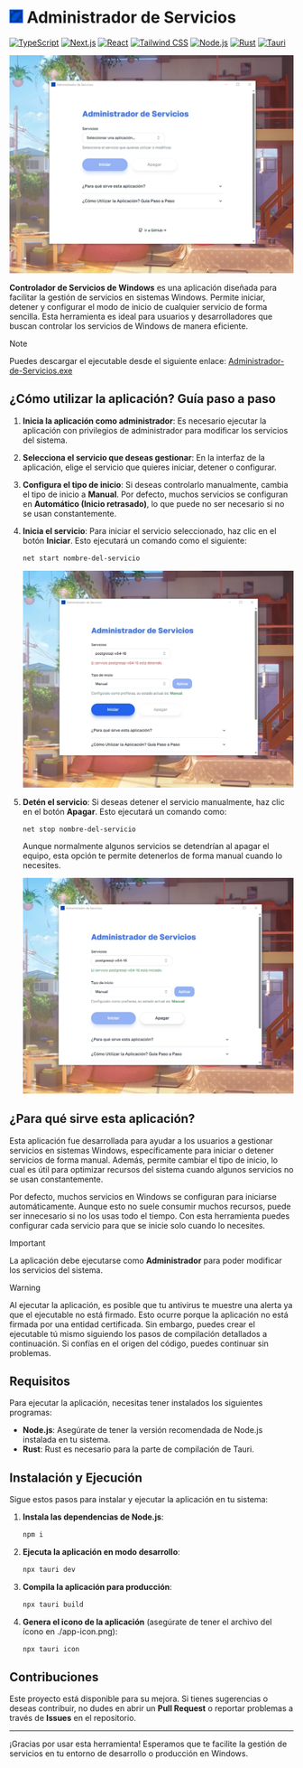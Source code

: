 # <img src="./src-tauri/icons/32x32.png" alt="Logo" height="24"> Administrador de Servicios

[![TypeScript](https://img.shields.io/badge/TypeScript-3178C6?style=for-the-badge&logo=typescript&logoColor=white&labelColor=101010)]()
[![Next.js](https://img.shields.io/badge/Next.js-000000?style=for-the-badge&logo=next.js&logoColor=white&labelColor=101010)]()
[![React](https://img.shields.io/badge/React-61DAFB?style=for-the-badge&logo=react&logoColor=white&labelColor=101010)]()
[![Tailwind CSS](https://img.shields.io/badge/Tailwind_CSS-06B6D4?style=for-the-badge&logo=tailwind-css&logoColor=white&labelColor=101010)]()
[![Node.js](https://img.shields.io/badge/Node.js-5FA04E?style=for-the-badge&logo=node.js&logoColor=white&labelColor=101010)]()
[![Rust](https://img.shields.io/badge/Rust-DEA584?style=for-the-badge&logo=rust&logoColor=white&labelColor=101010)]()
[![Tauri](https://img.shields.io/badge/Tauri-ffc131?style=for-the-badge&logo=tauri&logoColor=white&labelColor=101010)]()

![App Screenshot](README/1.webp)

**Controlador de Servicios de Windows** es una aplicación diseñada para facilitar la gestión de servicios en sistemas Windows.
Permite iniciar, detener y configurar el modo de inicio de cualquier servicio de forma sencilla. Esta herramienta es ideal para usuarios y desarrolladores que buscan controlar los servicios de Windows de manera eficiente.

> [!NOTE]
> Puedes descargar el ejecutable desde el siguiente enlace: [Administrador-de-Servicios.exe](https://github.com/MrSCR98/Administrador-de-Servicios/releases/download/Ejecutable/Administrador-de-Servicios.exe)

## ¿Cómo utilizar la aplicación? Guía paso a paso

1. **Inicia la aplicación como administrador**: Es necesario ejecutar la aplicación con privilegios de administrador para modificar los servicios del sistema.
2. **Selecciona el servicio que deseas gestionar**: En la interfaz de la aplicación, elige el servicio que quieres iniciar, detener o configurar.

3. **Configura el tipo de inicio**: Si deseas controlarlo manualmente, cambia el tipo de inicio a **Manual**. Por defecto, muchos servicios se configuran en **Automático (Inicio retrasado)**, lo que puede no ser necesario si no se usan constantemente.

4. **Inicia el servicio**: Para iniciar el servicio seleccionado, haz clic en el botón **Iniciar**. Esto ejecutará un comando como el siguiente:

   ```bash
   net start nombre-del-servicio
   ```

   ![Ejemplo de inicio](README/2.webp)

5. **Detén el servicio**: Si deseas detener el servicio manualmente, haz clic en el botón **Apagar**. Esto ejecutará un comando como:
   ```bash
   net stop nombre-del-servicio
   ```
   Aunque normalmente algunos servicios se detendrían al apagar el equipo, esta opción te permite detenerlos de forma manual cuando lo necesites.
   
   ![Ejemplo de apagado](README/3.webp)

## ¿Para qué sirve esta aplicación?

Esta aplicación fue desarrollada para ayudar a los usuarios a gestionar servicios en sistemas Windows, específicamente para iniciar o detener servicios de forma manual. Además, permite cambiar el tipo de inicio, lo cual es útil para optimizar recursos del sistema cuando algunos servicios no se usan constantemente.

Por defecto, muchos servicios en Windows se configuran para iniciarse automáticamente. Aunque esto no suele consumir muchos recursos, puede ser innecesario si no los usas todo el tiempo. Con esta herramienta puedes configurar cada servicio para que se inicie solo cuando lo necesites.

> [!IMPORTANT]  
> La aplicación debe ejecutarse como **Administrador** para poder modificar los servicios del sistema.

> [!WARNING]  
> Al ejecutar la aplicación, es posible que tu antivirus te muestre una alerta ya que el ejecutable no está firmado. Esto ocurre porque la aplicación no está firmada por una entidad certificada. Sin embargo, puedes crear el ejecutable tú mismo siguiendo los pasos de compilación detallados a continuación. Si confías en el origen del código, puedes continuar sin problemas.

## Requisitos

Para ejecutar la aplicación, necesitas tener instalados los siguientes programas:

- **Node.js**: Asegúrate de tener la versión recomendada de Node.js instalada en tu sistema.
- **Rust**: Rust es necesario para la parte de compilación de Tauri.

## Instalación y Ejecución

Sigue estos pasos para instalar y ejecutar la aplicación en tu sistema:

1. **Instala las dependencias de Node.js**:

   ```bash
   npm i
   ```

2. **Ejecuta la aplicación en modo desarrollo**:

   ```bash
   npx tauri dev
   ```

3. **Compila la aplicación para producción**:

   ```bash
   npx tauri build
   ```

4. **Genera el icono de la aplicación** (asegúrate de tener el archivo del ícono en ./app-icon.png):

   ```bash
   npx tauri icon
   ```

## Contribuciones

Este proyecto está disponible para su mejora. Si tienes sugerencias o deseas contribuir, no dudes en abrir un **Pull Request** o reportar problemas a través de **Issues** en el repositorio.

---

¡Gracias por usar esta herramienta! Esperamos que te facilite la gestión de servicios en tu entorno de desarrollo o producción en Windows.
